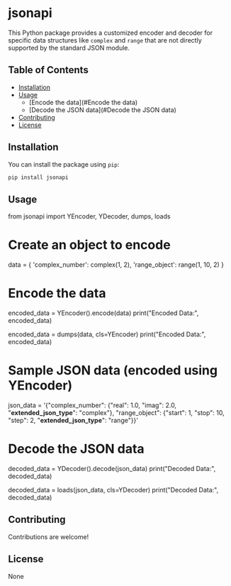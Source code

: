 # jsonapi

This Python package provides a customized encoder and decoder for specific data structures like `complex` and `range` that are not directly supported by the standard JSON module.

## Table of Contents

- [Installation](#installation)
- [Usage](#usage)
  - [Encode the data](#Encode the data)
  - [Decode the JSON data](#Decode the JSON data)
- [Contributing](#contributing)
- [License](#license)


## Installation

You can install the package using `pip`:

```bash
pip install jsonapi
```


## Usage

from jsonapi import YEncoder, YDecoder, dumps, loads

# Create an object to encode
data = {
    'complex_number': complex(1, 2),
    'range_object': range(1, 10, 2)
}

# Encode the data
encoded_data = YEncoder().encode(data)
print("Encoded Data:", encoded_data)

encoded_data = dumps(data, cls=YEncoder)
print("Encoded Data:", encoded_data)

# Sample JSON data (encoded using YEncoder)
json_data = '{"complex_number": {"real": 1.0, "imag": 2.0, "__extended_json_type__": "complex"}, "range_object": {"start": 1, "stop": 10, "step": 2, "__extended_json_type__": "range"}}'

# Decode the JSON data
decoded_data = YDecoder().decode(json_data)
print("Decoded Data:", decoded_data)

decoded_data = loads(json_data, cls=YDecoder)
print("Decoded Data:", decoded_data)

## Contributing
Contributions are welcome!

## License
None
